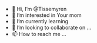 - 👋 Hi, I’m @Tissemyren
- 👀 I’m interested in Your mom 
- 🌱 I’m currently learning
- 💞️ I’m looking to collaborate on ...
- 📫 How to reach me ...

<!---
Tissemyren/Tissemyren is a ✨ special ✨ repository because its `README.md` (this file) appears on your GitHub profile.
You can click the Preview link to take a look at your changes.
--->
